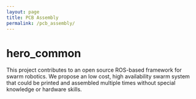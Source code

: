 ```yaml
---
layout: page
title: PCB Assembly
permalink: /pcb_assembly/
---
```


# hero_common
This project contributes to an open source ROS-based framework for swarm robotics. We propose an low cost, high availability swarm system that could be printed and assembled multiple times without special knowledge or hardware skills.
